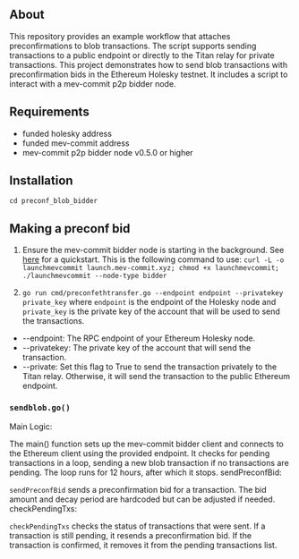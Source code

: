 ## About
This repository provides an example workflow that attaches preconfirmations to blob transactions. The script supports sending transactions to a public endpoint or directly to the Titan relay for private transactions. This project demonstrates how to send blob transactions with preconfirmation bids in the Ethereum Holesky testnet. It includes a script to interact with a mev-commit p2p bidder node.


## Requirements
- funded holesky address
- funded mev-commit address
- mev-commit p2p bidder node v0.5.0 or higher

## Installation
```git clone https://github.com/your-repository/preconf_blob_bidder.git
cd preconf_blob_bidder
```

## Making a preconf bid
1. Ensure the mev-commit bidder node is starting in the background. See [here](https://docs.primev.xyz/get-started/quickstart) for a quickstart. This is the following command to use: 
`curl -L -o launchmevcommit launch.mev-commit.xyz; chmod +x launchmevcommit; ./launchmevcommit --node-type bidder`

2. `go run cmd/preconfethtransfer.go --endpoint endpoint --privatekey private_key` where `endpoint` is the endpoint of the Holesky node and `private_key` is the private key of the account that will be used to send the transactions.
* --endpoint: The RPC endpoint of your Ethereum Holesky node.
* --privatekey: The private key of the account that will send the transaction.
* --private: Set this flag to True to send the transaction privately to the Titan relay. Otherwise, it will send the transaction to the public Ethereum endpoint.

### `sendblob.go()`
Main Logic:

The main() function sets up the mev-commit bidder client and connects to the Ethereum client using the provided endpoint.
It checks for pending transactions in a loop, sending a new blob transaction if no transactions are pending.
The loop runs for 12 hours, after which it stops.
sendPreconfBid:

`sendPreconfBid` sends a preconfirmation bid for a transaction. The bid amount and decay period are hardcoded but can be adjusted if needed.
checkPendingTxs:

`checkPendingTxs` checks the status of transactions that were sent. If a transaction is still pending, it resends a preconfirmation bid. If the transaction is confirmed, it removes it from the pending transactions list.